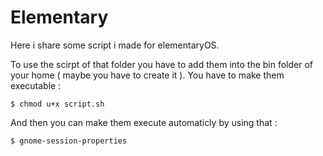 # Elementary
Here i share some script i made for elementaryOS. 


To use the scirpt of that folder you have to add them into the bin folder of your home ( maybe you have to create it ).
You have to make them executable :

```shell
$ chmod u+x script.sh
```

And then you can make them execute automaticly by using that :

```shell
$ gnome-session-properties
```
